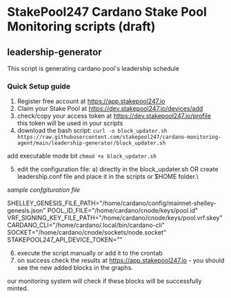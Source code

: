 # StakePool247 Cardano Stake Pool Monitoring scripts (draft)

## leadership-generator

This script is generating cardano pool's leadership schedule

###  Quick Setup guide
1. Register free account at https://app.stakepool247.io 
2. Claim your Stake Pool at https://dev.stakepool247.io/devices/add
3. check/copy your access token at https://dev.stakepool247.io/profile  
	this token will be used in your scripts
4. download the bash script:
`curl -o block_updater.sh https://raw.githubusercontent.com/stakepool247/cardano-monitoring-agent/main/leadership-generator/block_updater.sh`

add executable mode bit 
`chmod +x block_updater.sh`

5. edit the configuration file:
a) directly in the block_updater.sh  OR create leadership.conf file and place it in  the scripts or $HOME folder.\

_sample confgituration file_

SHELLEY\_GENESIS\_FILE\_PATH="/home/cardano/config/mainnet-shelley-genesis.json"
POOL\_ID\_FILE="/home/cardano/cnode/keys/pool.id"\
VRF\_SIGNING\_KEY\_FILE\_PATH="/home/cardano/cnode/keys/pool.vrf.skey"\
CARDANO\_CLI="/home/cardano/.local/bin/cardano-cli"\
SOCKET="/home/cardano/cnode/sockets/node.socket"\
STAKEPOOL247\_API\_DEVICE\_TOKEN=""

6. execute the script manually or add it to the crontab
7. on success check the results at https://app.stakepool247.io - you should see the new added blocks in the graphs.


our monitoring system will check if these blocks will be successfully minted.
